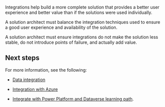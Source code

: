 Integrations help build a more complete solution that provides a better user experience and better value than if the solutions were used individually.

A solution architect must balance the integration techniques used to ensure a good user experience and availability of the solution.

A solution architect must ensure integrations do not make the solution less stable, do not introduce points of failure, and actually add value.

## Next steps

For more information, see the following:

- [Data integration](https://docs.microsoft.com/powerapps/developer/data-platform/data-synchronization)

- [Integration with Azure](https://docs.microsoft.com/powerapps/developer/data-platform/azure-integration)

- [Integrate with Power Platform and Dataverse learning path](https://docs.microsoft.com/learn/paths/integrate-power-platform).
